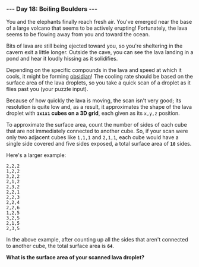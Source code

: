 ### --- Day 18: Boiling Boulders ---

You and the elephants finally reach fresh air. You've emerged near the base
of a large volcano that seems to be actively erupting! Fortunately, the
lava seems to be flowing away from you and toward the ocean.

Bits of lava are still being ejected toward you, so you're sheltering in
the cavern exit a little longer. Outside the cave, you can see the lava
landing in a pond and hear it loudly hissing as it solidifies.

Depending on the specific compounds in the lava and speed at which it
cools, it might be forming [obsidian](https://en.wikipedia.org/wiki/Obsidian)! The cooling rate should be based on
the surface area of the lava droplets, so you take a quick scan of a
droplet as it flies past you (your puzzle input).

Because of how quickly the lava is moving, the scan isn't very good; its
resolution is quite low and, as a result, it approximates the shape of the
lava droplet with **`1x1x1` cubes on a 3D grid**, each given as its `x,y,z`
position.

To approximate the surface area, count the number of sides of each cube
that are not immediately connected to another cube. So, if your scan were
only two adjacent cubes like `1,1,1` and `2,1,1`, each cube would have a single
side covered and five sides exposed, a total surface area of **`10`** sides.

Here's a larger example:

```
2,2,2
1,2,2
3,2,2
2,1,2
2,3,2
2,2,1
2,2,3
2,2,4
2,2,6
1,2,5
3,2,5
2,1,5
2,3,5
```

In the above example, after counting up all the sides that aren't connected
to another cube, the total surface area is **`64`**.

**What is the surface area of your scanned lava droplet?**
